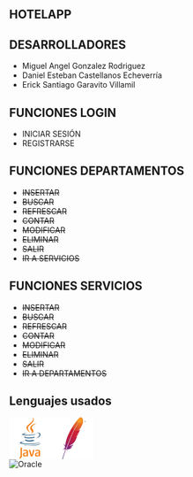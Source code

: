 ## HOTELAPP

## DESARROLLADORES
- Miguel Angel Gonzalez Rodriguez
- Daniel Esteban Castellanos Echeverría
- Erick Santiago Garavito Villamil


## FUNCIONES LOGIN
- INICIAR SESIÓN
- REGISTRARSE

## FUNCIONES DEPARTAMENTOS
- ~~INSERTAR~~
- ~~BUSCAR~~
- ~~REFRESCAR~~ 
- ~~CONTAR~~
- ~~MODIFICAR~~
- ~~ELIMINAR~~
- ~~SALIR~~
- ~~IR A SERVICIOS~~

## FUNCIONES SERVICIOS
- ~~INSERTAR~~
- ~~BUSCAR~~
- ~~REFRESCAR~~ 
- ~~CONTAR~~
- ~~MODIFICAR~~
- ~~ELIMINAR~~
- ~~SALIR~~
- ~~IR A DEPARTAMENTOS~~

## Lenguajes usados
<img align="left" alt="Java" width="76px" src="https://raw.githubusercontent.com/github/explore/80688e429a7d4ef2fca1e82350fe8e3517d3494d/topics/java/java.png" />
<img align="left" alt="Maven" width="76px" src="https://raw.githubusercontent.com/github/explore/80688e429a7d4ef2fca1e82350fe8e3517d3494d/topics/maven/maven.png" />
<img align="left" alt="Oracle" height="76px" width="2667px" src="https://logodownload.org/wp-content/uploads/2014/04/oracle-logo-18.png" />

